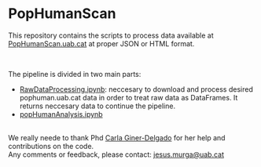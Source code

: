 <h1>PopHumanScan</h1>
<p>This repository contains the scripts to process data available at <a href='//pophuman.uab.cat>PopHuman.uab.cat</a>. The pipeline downloads raw data from pophuman and returns main merged tables by populations and statistics, empirical Pvalue and plots. All results returned were used and formated to be included in <a href='//pophumanscan.uab.cat'>PopHumanScan.uab.cat</a> at proper JSON or HTML format.</p>
<br>
<p>The pipeline is divided in two main parts:</p>
<ul>
  <li><a href='http://nbviewer.jupyter.org/github/jmurga/pophumanscanRawScripts/blob/master/scripts/notebooks/RawDataProcessing.ipynb'>RawDataProcessing.ipynb</a>: neccesary to download and process desired pophuman.uab.cat data in order to treat raw data as DataFrames. It returns neccesary data to continue the pipeline.</li>
  <li><a href='http://nbviewer.jupyter.org/github/jmurga/pophumanscanRawScripts/blob/master/scripts/notebooks/popHumanAnalysis.ipynb'>popHumanAnalysis.ipynb</a></li>
</ul>
<br>
We really neede to thank Phd <a href='//scholar.google.es/citations?user=MNUHoYMAAAAJ&hl=en'>Carla Giner-Delgado</a> for her help and contributions on the code.
<br>
Any comments or feedback, please contact: <a href='jesus.murga@uab.cat' target="_top">jesus.murga@uab.cat</a>

